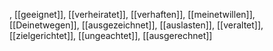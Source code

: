 , [[geeignet]], [[verheiratet]], [[verhaften]], [[meinetwillen]], [[Deinetwegen]], [[ausgezeichnet]], [[auslasten]], [[veraltet]], [[zielgerichtet]], [[ungeachtet]], [[ausgerechnet]]